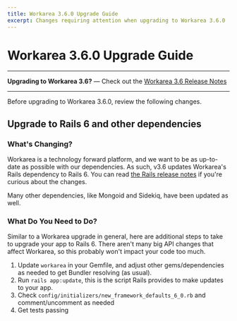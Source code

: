 ```yaml
---
title: Workarea 3.6.0 Upgrade Guide
excerpt: Changes requiring attention when upgrading to Workarea 3.6.0
---
```


# Workarea 3.6.0 Upgrade Guide

---

__Upgrading to Workarea 3.6?__ &mdash; Check out the [Workarea 3.6 Release Notes](/release-notes/workarea-3-6-0.html)

---

Before upgrading to Workarea 3.6.0, review the following changes.

## Upgrade to Rails 6 and other dependencies

### What's Changing?

Workarea is a technology forward platform, and we want to be as up-to-date as possible with our dependencies. As such, v3.6 updates Workarea's Rails dependency to Rails 6. You can read [the Rails release notes](https://edgeguides.rubyonrails.org/6_0_release_notes.html) if you're curious about the changes.

Many other dependencies, like Mongoid and Sidekiq, have been updated as well.


### What Do You Need to Do?

Similar to a Workarea upgrade in general, here are additional steps to take to upgrade your app to Rails 6. There aren't many big API changes that affect Workarea, so this probably won't impact your code too much.

1. Update `workarea` in your Gemfile, and adjust other gems/dependencies as needed to get Bundler resolving (as usual).
2. Run `rails app:update`, this is the script Rails provides to make updates to your app.
3. Check `config/initializers/new_framework_defaults_6_0.rb` and comment/uncomment as needed
4. Get tests passing
